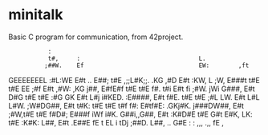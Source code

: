 # minitalk
Basic C program for communication, from 42project.

               :                                                      
               t#,     :                                 L.            
              ;##W.    Ef                                EW:        ,ft
 GEEEEEEEL   :#L:WE    E#t                            .. E##;       t#E
 ,;;L#K;;.  .KG  ,#D   E#t     :KW,      L           ;W, E###t      t#E
    t#E     EE    ;#f  E#t      ,#W:   ,KG          j##, E#fE#f     t#E
    t#E    f#.     t#i E#t fi    ;#W. jWi          G###, E#t D#G    t#E
    t#E    :#G     GK  E#t L#j    i#KED.         :E####, E#t  f#E.  t#E
    t#E     ;#L   LW.  E#t L#L     L#W.         ;W#DG##, E#t   t#K: t#E
    t#E      t#f f#:   E#tf#E:   .GKj#K.       j###DW##, E#t    ;#W,t#E
    t#E       f#D#;    E###f    iWf  i#K.     G##i,,G##, E#t     :K#D#E
    t#E        G#t     E#K,    LK:    t#E   :K#K:   L##, E#t      .E##E
     fE         t      EL      i       tDj ;##D.    L##, ..         G#E
      :                :                   ,,,      .,,              fE
                                                                      ,
              
